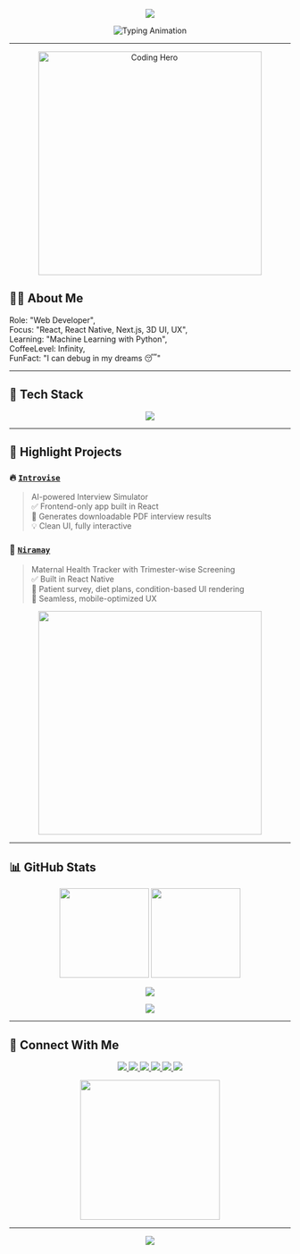 <!-- Profile Header Banner -->
<p align="center">
  <img src="https://capsule-render.vercel.app/api?type=waving&color=0:8e2de2,100:4a00e0&height=200&section=header&text=Hi%20There!%20I'm%20Khushant%20🔥&fontSize=35&fontColor=ffffff&fontAlignY=40&animation=fadeIn" />
</p>

<p align="center">
  <img src="https://readme-typing-svg.herokuapp.com?font=Fira+Code&size=24&duration=4000&pause=1000&color=F7A900&center=true&width=500&lines=Frontend+Developer+%F0%9F%92%BB;React+Native+Enthusiast+%F0%9F%93%B1;Loves+3D+and+Animation+💫;Crafting+beautiful+UI%2FUX+🧠;code.chaos.camera.repeat+%F0%9F%92%A1" alt="Typing Animation" />
</p>

---

<p align="center">
  <img src="https://media.tenor.com/qJ5evVs-_uUAAAAC/coding.gif" width="400" alt="Coding Hero" />
</p>

## 🙇‍♂️ About Me

  <p>
  Role: "Web Developer",<br/>
  Focus: "React, React Native, Next.js, 3D UI, UX",<br/>
  Learning: "Machine Learning with Python",<br/>
  CoffeeLevel: Infinity,<br/>
  FunFact: "I can debug in my dreams 😴"<br/>
  <p/>

---

## 🚀 Tech Stack

<p align="center">
  <img src="https://skillicons.dev/icons?i=js,react,redux,nextjs,tailwind,threejs,figma,firebase,html,css" />
</p>

---

## 🌟 Highlight Projects

### 🔥 [`Introvise`](https://github.com/commanderigris21/introvise)
> AI-powered Interview Simulator  
> ✅ Frontend-only app built in React  
> 📄 Generates downloadable PDF interview results  
> 💡 Clean UI, fully interactive

### 🏥 [`Niramay`](https://github.com/commanderigris21/Niramay)
> Maternal Health Tracker with Trimester-wise Screening  
> ✅ Built in React Native  
> 📱 Patient survey, diet plans, condition-based UI rendering  
> 🔐 Seamless, mobile-optimized UX

<p align="center">
  <img src="https://media.giphy.com/media/du3J3cXyzhj75IOgvA/giphy.gif" width="400" />
</p>

---

## 📊 GitHub Stats

<p align="center">
  <img src="https://github-readme-stats.vercel.app/api?username=commanderigris21&show_icons=true&theme=radical&border_radius=10" height="160"/>
  <img src="https://github-readme-streak-stats.herokuapp.com?user=commanderigris21&theme=radical&date_format=M%20j%5B%2C%20Y%5D" height="160"/>
</p>

<p align="center">
  <img src="https://github-readme-activity-graph.vercel.app/graph?username=commanderigris21&theme=react-dark&area=true&hide_border=true" />
</p>

<p align="center">
  <img src="https://profile-counter.glitch.me/commanderigris21/count.svg" />
</p>

---

## 📢 Connect With Me

<p align="center">
  <a href="mailto:your.email@example.com">
    <img src="https://img.shields.io/badge/Gmail-D14836?logo=gmail&logoColor=fff&style=for-the-badge" />
  </a>
  <a href="https://www.linkedin.com/in/khushant-ubarhande-b98b30354">
    <img src="https://img.shields.io/badge/LinkedIn-0077B5?logo=linkedin&logoColor=white&style=for-the-badge" />
  </a>
  <a href="#">
    <img src="https://img.shields.io/badge/Portfolio-121212?logo=firefox&logoColor=white&style=for-the-badge" />
  </a>
  <a href="https://github.com/commanderigris21/">
    <img src="https://img.shields.io/badge/GitHub-181717?logo=github&logoColor=white&style=for-the-badge" />
  </a>
  <a href="https://youtube.com/@L0ser2108">
    <img src="https://img.shields.io/badge/YouTube-FF0000?logo=youtube&logoColor=white&style=for-the-badge" />
  </a>
  <a href="https://instagram.com/notkhush.ant">
    <img src="https://img.shields.io/badge/Instagram-E4405F?logo=instagram&logoColor=white&style=for-the-badge" />
  </a>
</p>

<p align="center">
  <img src="https://media.giphy.com/media/QpVUMRUJGokfqXyfa1/giphy.gif" width="250" />
</p>

---

<!-- Footer -->
<p align="center">
  <img src="https://capsule-render.vercel.app/api?type=waving&color=0:4a00e0,100:8e2de2&height=120&section=footer" />
</p>
